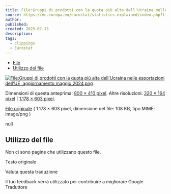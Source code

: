 ```yaml
---
title: File:Gruppi di prodotti con la quota più alta dell'Ucraina nelle esportazioni dell'UE, aggiornamento maggio 2024.png - Statistiche spiegate - Eurostat
source: https://ec.europa.eu/eurostat/statistics-explained/index.php?title=File:Product_groups_with_the_highest_share_for_Ukraine_in_EU_exports_upd_May_2024.png
author:
published:
created: 2025-07-13
description:
tags:
  - clippings
  - Eurostat
---
```

- [File](https://ec.europa.eu/eurostat/statistics-explained/?title=File:Product_groups_with_the_highest_share_for_Ukraine_in_EU_exports_upd_May_2024.png#file)
- [Utilizzo del file](https://ec.europa.eu/eurostat/statistics-explained/?title=File:Product_groups_with_the_highest_share_for_Ukraine_in_EU_exports_upd_May_2024.png#filelinks)

[![File:Gruppi di prodotti con la quota più alta dell'Ucraina nelle esportazioni dell'UE, aggiornamento maggio 2024.png](https://ec.europa.eu/eurostat/statistics-explained/images/thumb/0/0b/Product_groups_with_the_highest_share_for_Ukraine_in_EU_exports_upd_May_2024.png/800px-Product_groups_with_the_highest_share_for_Ukraine_in_EU_exports_upd_May_2024.png)](https://ec.europa.eu/eurostat/statistics-explained/images/0/0b/Product_groups_with_the_highest_share_for_Ukraine_in_EU_exports_upd_May_2024.png)

Dimensioni di questa anteprima: [800 × 410 pixel](https://ec.europa.eu/eurostat/statistics-explained/images/thumb/0/0b/Product_groups_with_the_highest_share_for_Ukraine_in_EU_exports_upd_May_2024.png/800px-Product_groups_with_the_highest_share_for_Ukraine_in_EU_exports_upd_May_2024.png). Altre risoluzioni: [320 × 164 pixel](https://ec.europa.eu/eurostat/statistics-explained/images/thumb/0/0b/Product_groups_with_the_highest_share_for_Ukraine_in_EU_exports_upd_May_2024.png/320px-Product_groups_with_the_highest_share_for_Ukraine_in_EU_exports_upd_May_2024.png) | [1.178 × 603 pixel](https://ec.europa.eu/eurostat/statistics-explained/images/0/0b/Product_groups_with_the_highest_share_for_Ukraine_in_EU_exports_upd_May_2024.png).

[File originale](https://ec.europa.eu/eurostat/statistics-explained/images/0/0b/Product_groups_with_the_highest_share_for_Ukraine_in_EU_exports_upd_May_2024.png "Gruppi di prodotti con la quota più alta dell'Ucraina nelle esportazioni dell'UE (aggiornato a maggio 2024)") ( 1.178 × 603 pixel, dimensione del file: 108 KB, tipo MIME: image/png )

null

## Utilizzo del file

Non ci sono pagine che utilizzano questo file.

Testo originale

Valuta questa traduzione

Il tuo feedback verrà utilizzato per contribuire a migliorare Google Traduttore